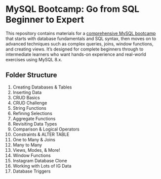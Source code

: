 # MySQL Bootcamp: Go from SQL Beginner to Expert
This repository contains materials for a [comprehensive MySQL bootcamp](https://www.udemy.com/course/the-ultimate-mysql-bootcamp-go-from-sql-beginner-to-expert/?couponCode=ST18MT12125AUS) that starts with database fundamentals and SQL syntax, then moves on to advanced techniques such as complex queries, joins, window functions, and creating views. It’s designed for complete beginners through to intermediate learners who want hands-on experience and real-world exercises using MySQL 8.x.

## Folder Structure
1. Creating Databases & Tables
2. Inserting Data
3. CRUD Basics
4. CRUD Challenge
5. String Functions
6. Refining Selections
7. Aggregate Functions
8. Revisiting Data Types
9. Comparison & Logical Operators
10. Constraints & ALTER TABLE
11. One to Many & Joins
12. Many to Many
13. Views, Modes, & More!
14. Window Functions
15. Instagram Database Clone
16. Working with Lots of IG Data
17. Database Triggers
